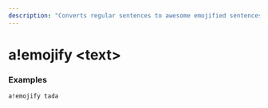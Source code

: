 ```yaml
---
description: "Converts regular sentences to awesome emojified sentences \U0001F389"
---
```


# a!emojify &lt;text&gt;

### Examples

```text
a!emojify tada
```

